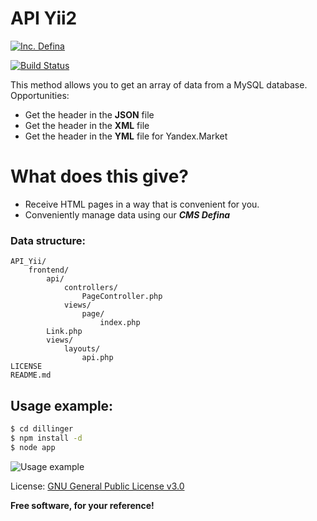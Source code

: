 # API Yii2

[![Inc. Defina](https://definaru.github.io/assets/images/button11.png)](https://defina.ru)

[![Build Status](https://travis-ci.org/joemccann/dillinger.svg?branch=master)](https://travis-ci.org/joemccann/dillinger)

This method allows you to get an array of data from a MySQL database. Opportunities:

  - Get the header in the **JSON** file
  - Get the header in the **XML** file
  - Get the header in the **YML** file for Yandex.Market

# What does this give?

  - Receive HTML pages in a way that is convenient for you.
  - Conveniently manage data using our **_CMS Defina_**


### Data structure: 

    API_Yii/
        frontend/
            api/
                controllers/
                    PageController.php
                views/
                    page/
                        index.php
            Link.php
            views/
                layouts/
                    api.php
    LICENSE
    README.md

## Usage example:

```sh
$ cd dillinger
$ npm install -d
$ node app
```
![Usage example](https://definaru.github.io/assets/images/api.png)

License: [GNU General Public License v3.0](https://github.com/DefinaCorporation/Defina/blob/master/LICENSE)


**Free software, for your reference!**
